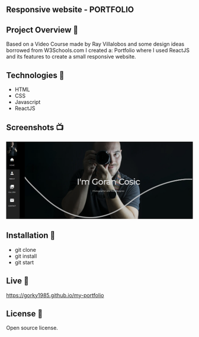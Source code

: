 ## Responsive website - PORTFOLIO

## Project Overview 🎉

Based on a Video Course made by Ray Villalobos and some design ideas borrowed from W3Schools.com I created a:
Portfolio where I used ReactJS and its features to create a small responsive website.

## Technologies 🔧

- HTML
- CSS
- Javascript
- ReactJS

## Screenshots 📺

<p align="center">
    <img src="https://github.com/Gorky1985/my-portfolio/blob/master/public/assets/Screenshot-portfolio.png?raw=true">
</p>

## Installation 💾

- git clone
- git install
- git start

## Live 📍

https://gorky1985.github.io/my-portfolio

## License 🔱

Open source license.
